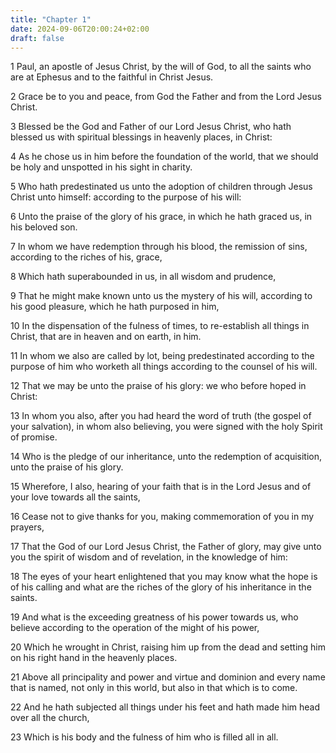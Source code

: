 ```yaml
---
title: "Chapter 1"
date: 2024-09-06T20:00:24+02:00
draft: false
---
```



1 Paul, an apostle of Jesus Christ, by the will of God, to all the saints who are at Ephesus and to the faithful in Christ Jesus.

2 Grace be to you and peace, from God the Father and from the Lord Jesus Christ.

3 Blessed be the God and Father of our Lord Jesus Christ, who hath blessed us with spiritual blessings in heavenly places, in Christ:

4 As he chose us in him before the foundation of the world, that we should be holy and unspotted in his sight in charity.

5 Who hath predestinated us unto the adoption of children through Jesus Christ unto himself: according to the purpose of his will:

6 Unto the praise of the glory of his grace, in which he hath graced us, in his beloved son.

7 In whom we have redemption through his blood, the remission of sins, according to the riches of his, grace,

8 Which hath superabounded in us, in all wisdom and prudence,

9 That he might make known unto us the mystery of his will, according to his good pleasure, which he hath purposed in him,

10 In the dispensation of the fulness of times, to re-establish all things in Christ, that are in heaven and on earth, in him.

11 In whom we also are called by lot, being predestinated according to the purpose of him who worketh all things according to the counsel of his will.

12 That we may be unto the praise of his glory: we who before hoped in Christ:

13 In whom you also, after you had heard the word of truth (the gospel of your salvation), in whom also believing, you were signed with the holy Spirit of promise.

14 Who is the pledge of our inheritance, unto the redemption of acquisition, unto the praise of his glory.

15 Wherefore, I also, hearing of your faith that is in the Lord Jesus and of your love towards all the saints,

16 Cease not to give thanks for you, making commemoration of you in my prayers,

17 That the God of our Lord Jesus Christ, the Father of glory, may give unto you the spirit of wisdom and of revelation, in the knowledge of him:

18 The eyes of your heart enlightened that you may know what the hope is of his calling and what are the riches of the glory of his inheritance in the saints.

19 And what is the exceeding greatness of his power towards us, who believe according to the operation of the might of his power,

20 Which he wrought in Christ, raising him up from the dead and setting him on his right hand in the heavenly places.

21 Above all principality and power and virtue and dominion and every name that is named, not only in this world, but also in that which is to come.

22 And he hath subjected all things under his feet and hath made him head over all the church,

23 Which is his body and the fulness of him who is filled all in all.

